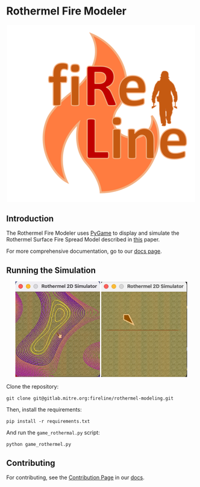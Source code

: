 # Rothermel Fire Modeler

<p align="center">
    <img src="assets/icons/rl_logo.png" width=500>
</p>

## Introduction

The Rothermel Fire Modeler uses [PyGame](https://www.pygame.org/wiki/about) to display and simulate the Rothermel Surface Fire Spread Model described in [this](https://www.fs.fed.us/rm/pubs_series/rmrs/gtr/rmrs_gtr371.pdf) paper.

For more comprehensive documentation, go to our [docs page](https://fireline.pages.mitre.org/rothermel-modeling).


## Running the Simulation

<p align="center">
  <img src="assets/gifs/rothermel_elevation.gif" width="225" />
  <img src="assets/gifs/rothermel_fireline.gif" width="228" />
</p>

Clone the repository:

```shell
git clone git@gitlab.mitre.org:fireline/rothermel-modeling.git
```

Then, install the requirements:

```shell
pip install -r requirements.txt
```

And run the `game_rothermal.py` script:

```shell
python game_rothermel.py
```

## Contributing

For contributing, see the [Contribution Page](https://fireline.pages.mitre.org/rothermal-modeling/contributing.html) in our [docs](https://fireline.pages.mitre.org/rothermel-modeling).

